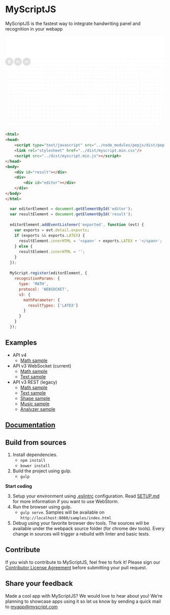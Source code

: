 # MyScriptJS
 
MyScriptJS is the fastest way to integrate handwriting panel and recognition in your webapp
 
![MyScriptJS preview](./preview.gif)

```html
<html>
<head>
    <script type="text/javascript" src="../node_modules/pepjs/dist/pep.min.js"></script>
    <link rel="stylesheet" href="../dist/myscript.min.css"/>
    <script src="../dist/myscript.min.js"></script>
</head>
<body>
    <div id="result"></div>
    <div>
        <div id="editor"></div>
    </div>
</body>
</html>
```
```js
  var editorElement = document.getElementById('editor');
  var resultElement = document.getElementById('result');

  editorElement.addEventListener('exported', function (evt) {
    var exports = evt.detail.exports;
    if (exports && exports.LATEX) {
      resultElement.innerHTML = '<span>' + exports.LATEX + '</span>';
    } else {
      resultElement.innerHTML = '';
    }
  });

  MyScript.register(editorElement, {
    recognitionParams: {
      type: 'MATH',
      protocol: 'WEBSOCKET',
      v3: {
        mathParameter: {
          resultTypes: ['LATEX']
        }
      }
    }
  });
```

## Examples

* API v4
    * [Math sample](./samples/websocket_math_iink.html)
* API v3 WebSocket (current)
    * [Math sample](./samples/websocket_math.html)
    * [Text sample](./samples/websocket_text.html)
* API v3 REST (legacy)
    * [Math sample](./samples/rest_math.html)
    * [Text sample](./samples/rest_text.html)
    * [Shape sample](./samples/rest_shape.html)
    * [Music sample](./samples/rest_music.html)
    * [Analyzer sample](./samples/rest_analyzer.html)
   
## [Documentation](./docs/index.html)

## Build from sources

1. Install dependencies.
    * `npm install`
    * `bower install`
2. Build the project using gulp.
    * `gulp`
    
**Start coding**

3. Setup your environment using [.eslintrc](./.eslintrc) configuration. Read [SETUP.md](./SETUP.md) for more information if you want to use WebStorm.
3. Run the browser using gulp.
    * `gulp serve`. Samples will be available on `http://localhost:8080/samples/index.html`
4. Debug using your favorite browser dev tools. The sources will be available under the webpack source folder (for chrome dev tools). Every change in sources will trigger a rebuild with linter and basic tests.

## Contribute

If you wish to contribute to MyScriptJS, feel free to fork it!
Please sign our [Contributor License Agreement](CONTRIBUTING.md) before submitting your pull request.

## Share your feedback

Made a cool app with MyScriptJS? We would love to hear about you!
We’re planning to showcase apps using it so let us know by sending a quick mail to [myapp@myscript.com](mailto://myapp@myscript.com)
